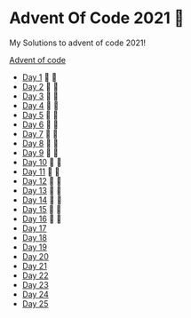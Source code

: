 # Advent Of Code 2021 🎄
My Solutions to advent of code 2021!

  [Advent of code](https://adventofcode.com/)

- [Day 1](https://github.com/Frankcs96/Advent-Of-Code-2021-/tree/main/day01) 🌟 🌟
- [Day 2](https://github.com/Frankcs96/Advent-Of-Code-2021-/tree/main/day02) 🌟 🌟
- [Day 3](https://github.com/Frankcs96/Advent-Of-Code-2021-/tree/main/day03) 🌟 🌟
- [Day 4](https://github.com/Frankcs96/Advent-Of-Code-2021-/tree/main/day04) 🌟 🌟
- [Day 5](https://github.com/Frankcs96/Advent-Of-Code-2021-/tree/main/day05) 🌟 🌟
- [Day 6](https://github.com/Frankcs96/Advent-Of-Code-2021-/tree/main/day06) 🌟 🌟
- [Day 7](https://github.com/Frankcs96/Advent-Of-Code-2021-/tree/main/day07) 🌟 🌟
- [Day 8](https://github.com/Frankcs96/Advent-Of-Code-2021-/tree/main/day08) 🌟 🌟
- [Day 9](https://github.com/Frankcs96/Advent-Of-Code-2021-/tree/main/day09) 🌟 🌟
- [Day 10](https://github.com/Frankcs96/Advent-Of-Code-2021-/tree/main/day10) 🌟 🌟
- [Day 11](https://github.com/Frankcs96/Advent-Of-Code-2021-/tree/main/day11) 🌟 🌟
- [Day 12](https://github.com/Frankcs96/Advent-Of-Code-2021-/tree/main/day12) 🌟 🌟
- [Day 13](https://github.com/Frankcs96/Advent-Of-Code-2021-/tree/main/day13) 🌟 🌟
- [Day 14](https://github.com/Frankcs96/Advent-Of-Code-2021-/tree/main/day14) 🌟 🌟
- [Day 15](https://github.com/Frankcs96/Advent-Of-Code-2021-/tree/main/day15) 🌟 🌟
- [Day 16](https://github.com/Frankcs96/Advent-Of-Code-2021-/tree/main/day16) 🌟 🌟
- [Day 17](#)
- [Day 18](#)
- [Day 19](#)
- [Day 20](#)
- [Day 21](#)
- [Day 22](#)
- [Day 23](#)
- [Day 24](#)
- [Day 25](#)
